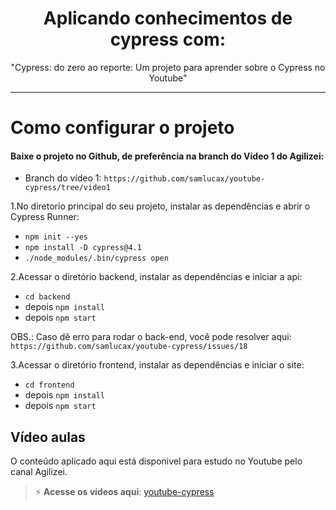 <h1 align="center">Aplicando conhecimentos de cypress com:</h1>
<p align="center">"Cypress: do zero ao reporte: Um projeto para aprender sobre o Cypress no Youtube"</p>

------------

# Como configurar o projeto

#### Baixe o projeto no Github, de preferência na branch do Vídeo 1 do Agilizei:
- Branch do vídeo 1: `https://github.com/samlucax/youtube-cypress/tree/video1`

1.No diretorio principal do seu projeto, instalar as dependências e abrir o Cypress Runner:
  - `npm init --yes`
  - `npm install -D cypress@4.1`
  - `./node_modules/.bin/cypress open`

2.Acessar o diretório backend, instalar as dependências e iniciar a api:
  - `cd backend` 
  - depois `npm install`
  - depois `npm start`

OBS.: Caso dê erro para rodar o back-end, você pode resolver aqui: `https://github.com/samlucax/youtube-cypress/issues/18`

3.Acessar o diretório frontend, instalar as dependências e iniciar o site:
  - `cd frontend`
  - depois `npm install`
  - depois `npm start`


## Vídeo aulas

O conteúdo aplicado aqui está disponivel para estudo no Youtube pelo canal Agilizei.

> ⚡️ **Acesse os vídeos aqui**: [youtube-cypress](https://www.youtube.com/playlist?list=PLnUo-Rbc3jjyx5BVnG8MB7vNd5ecu2yP1 "youtube-cypress")

